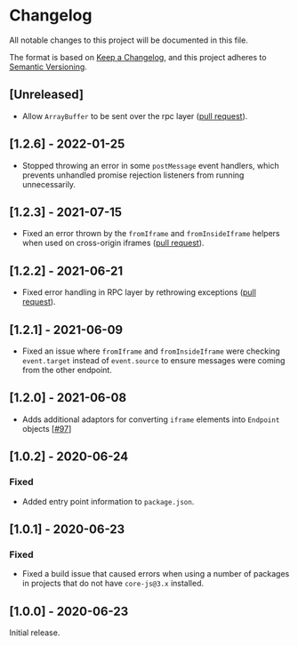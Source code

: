 # Changelog

All notable changes to this project will be documented in this file.

The format is based on [Keep a Changelog](https://keepachangelog.com/en/1.0.0/),
and this project adheres to [Semantic Versioning](https://semver.org/spec/v2.0.0.html).

## [Unreleased]

- Allow `ArrayBuffer` to be sent over the rpc layer ([pull request](https://github.com/Shopify/remote-ui/pull/147)).

## [1.2.6] - 2022-01-25

- Stopped throwing an error in some `postMessage` event handlers, which prevents unhandled promise rejection listeners from running unnecessarily.

## [1.2.3] - 2021-07-15

- Fixed an error thrown by the `fromIframe` and `fromInsideIframe` helpers when used on cross-origin iframes ([pull request](https://github.com/Shopify/remote-ui/pull/110)).

## [1.2.2] - 2021-06-21

- Fixed error handling in RPC layer by rethrowing exceptions ([pull request](https://github.com/Shopify/remote-ui/pull/103)).

## [1.2.1] - 2021-06-09

- Fixed an issue where `fromIframe` and `fromInsideIframe` were checking `event.target` instead of `event.source` to ensure messages were coming from the other endpoint.

## [1.2.0] - 2021-06-08

- Adds additional adaptors for converting `iframe` elements into `Endpoint` objects [[#97](https://github.com/Shopify/remote-ui/pull/97)]

## [1.0.2] - 2020-06-24

### Fixed

- Added entry point information to `package.json`.

## [1.0.1] - 2020-06-23

### Fixed

- Fixed a build issue that caused errors when using a number of packages in projects that do not have `core-js@3.x` installed.

## [1.0.0] - 2020-06-23

Initial release.
